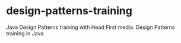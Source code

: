 # design-patterns-training
Java Design Patterns training with Head First media.
Design Patterns training in Java.
